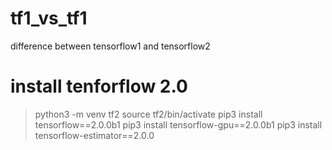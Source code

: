# tf1_vs_tf1
difference between tensorflow1 and tensorflow2

# install tenforflow 2.0
 > python3 -m venv tf2
 > source tf2/bin/activate
 > pip3 install tensorflow==2.0.0b1
 > pip3 install tensorflow-gpu==2.0.0b1
 > pip3 install tensorflow-estimator==2.0.0


